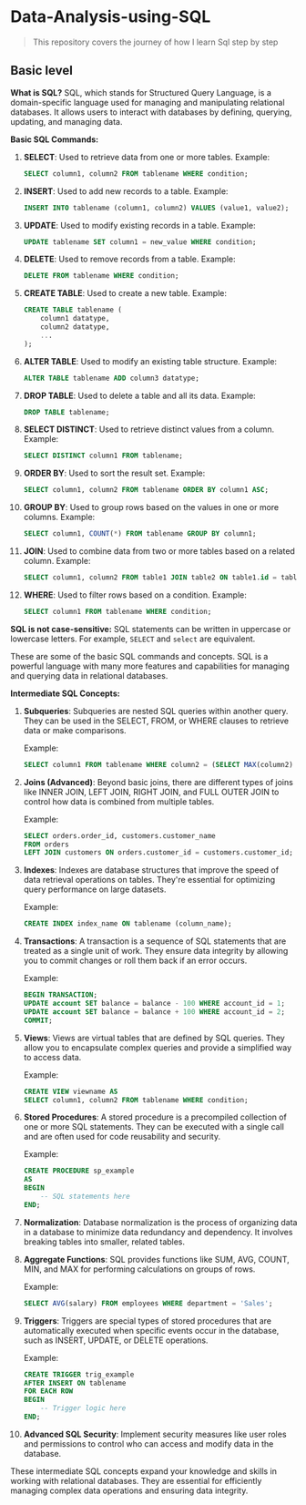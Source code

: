 # Data-Analysis-using-SQL
> This repository  covers the journey of how I learn Sql step by step

## Basic level 

**What is SQL?**
SQL, which stands for Structured Query Language, is a domain-specific language used for managing and manipulating relational databases. It allows users to interact with databases by defining, querying, updating, and managing data.

**Basic SQL Commands:**

1. **SELECT**: Used to retrieve data from one or more tables.
   Example:
   ```sql
   SELECT column1, column2 FROM tablename WHERE condition;
   ```

2. **INSERT**: Used to add new records to a table.
   Example:
   ```sql
   INSERT INTO tablename (column1, column2) VALUES (value1, value2);
   ```

3. **UPDATE**: Used to modify existing records in a table.
   Example:
   ```sql
   UPDATE tablename SET column1 = new_value WHERE condition;
   ```

4. **DELETE**: Used to remove records from a table.
   Example:
   ```sql
   DELETE FROM tablename WHERE condition;
   ```

5. **CREATE TABLE**: Used to create a new table.
   Example:
   ```sql
   CREATE TABLE tablename (
       column1 datatype,
       column2 datatype,
       ...
   );
   ```

6. **ALTER TABLE**: Used to modify an existing table structure.
   Example:
   ```sql
   ALTER TABLE tablename ADD column3 datatype;
   ```

7. **DROP TABLE**: Used to delete a table and all its data.
   Example:
   ```sql
   DROP TABLE tablename;
   ```

8. **SELECT DISTINCT**: Used to retrieve distinct values from a column.
   Example:
   ```sql
   SELECT DISTINCT column1 FROM tablename;
   ```

9. **ORDER BY**: Used to sort the result set.
   Example:
   ```sql
   SELECT column1, column2 FROM tablename ORDER BY column1 ASC;
   ```

10. **GROUP BY**: Used to group rows based on the values in one or more columns.
    Example:
    ```sql
    SELECT column1, COUNT(*) FROM tablename GROUP BY column1;
    ```

11. **JOIN**: Used to combine data from two or more tables based on a related column.
    Example:
    ```sql
    SELECT column1, column2 FROM table1 JOIN table2 ON table1.id = table2.id;
    ```

12. **WHERE**: Used to filter rows based on a condition.
    Example:
    ```sql
    SELECT column1 FROM tablename WHERE condition;
    ```

**SQL is not case-sensitive:** SQL statements can be written in uppercase or lowercase letters. For example, `SELECT` and `select` are equivalent.

These are some of the basic SQL commands and concepts. SQL is a powerful language with many more features and capabilities for managing and querying data in relational databases.



**Intermediate SQL Concepts:**

1. **Subqueries**: Subqueries are nested SQL queries within another query. They can be used in the SELECT, FROM, or WHERE clauses to retrieve data or make comparisons.

   Example:
   ```sql
   SELECT column1 FROM tablename WHERE column2 = (SELECT MAX(column2) FROM tablename2);
   ```

2. **Joins (Advanced)**: Beyond basic joins, there are different types of joins like INNER JOIN, LEFT JOIN, RIGHT JOIN, and FULL OUTER JOIN to control how data is combined from multiple tables.

   Example:
   ```sql
   SELECT orders.order_id, customers.customer_name
   FROM orders
   LEFT JOIN customers ON orders.customer_id = customers.customer_id;
   ```

3. **Indexes**: Indexes are database structures that improve the speed of data retrieval operations on tables. They're essential for optimizing query performance on large datasets.

   Example:
   ```sql
   CREATE INDEX index_name ON tablename (column_name);
   ```

4. **Transactions**: A transaction is a sequence of SQL statements that are treated as a single unit of work. They ensure data integrity by allowing you to commit changes or roll them back if an error occurs.

   Example:
   ```sql
   BEGIN TRANSACTION;
   UPDATE account SET balance = balance - 100 WHERE account_id = 1;
   UPDATE account SET balance = balance + 100 WHERE account_id = 2;
   COMMIT;
   ```

5. **Views**: Views are virtual tables that are defined by SQL queries. They allow you to encapsulate complex queries and provide a simplified way to access data.

   Example:
   ```sql
   CREATE VIEW viewname AS
   SELECT column1, column2 FROM tablename WHERE condition;
   ```

6. **Stored Procedures**: A stored procedure is a precompiled collection of one or more SQL statements. They can be executed with a single call and are often used for code reusability and security.

   Example:
   ```sql
   CREATE PROCEDURE sp_example
   AS
   BEGIN
       -- SQL statements here
   END;
   ```

7. **Normalization**: Database normalization is the process of organizing data in a database to minimize data redundancy and dependency. It involves breaking tables into smaller, related tables.

8. **Aggregate Functions**: SQL provides functions like SUM, AVG, COUNT, MIN, and MAX for performing calculations on groups of rows.

   Example:
   ```sql
   SELECT AVG(salary) FROM employees WHERE department = 'Sales';
   ```

9. **Triggers**: Triggers are special types of stored procedures that are automatically executed when specific events occur in the database, such as INSERT, UPDATE, or DELETE operations.

   Example:
   ```sql
   CREATE TRIGGER trig_example
   AFTER INSERT ON tablename
   FOR EACH ROW
   BEGIN
       -- Trigger logic here
   END;
   ```

10. **Advanced SQL Security**: Implement security measures like user roles and permissions to control who can access and modify data in the database.

These intermediate SQL concepts expand your knowledge and skills in working with relational databases. They are essential for efficiently managing complex data operations and ensuring data integrity.
